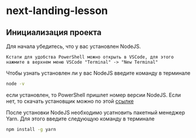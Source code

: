 # next-landing-lesson

## Инициализация проекта

Для начала убедитесь, что у вас установлен NodeJS.

`
Кстати для удобства PowerShell можно открыть в VSCode, для этого нажмите в верхнем меню VSCode "Terminal" -> "New Terminal"
`

Чтобы узнать установлен ли у вас NodeJS введите команду в терминале

```bash
node -v
```

если установлен, то PowerShell пришлет номер версии NodeJS. Если нет, то скачать установщик можно по этой [ссылке](https://nodejs.org/ru/)

После установки NodeJS необходимо усатновить пакетный менеджер Yarn. Для этого введите следующую команду в терминале

```bash
npm install -g yarn
```
